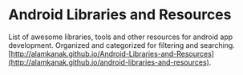Android Libraries and Resources
===============================

List of awesome libraries, tools and other resources for android app development. Organized and categorized for filtering and searching. [http://alamkanak.github.io/Android-Libraries-and-Resources](http://alamkanak.github.io/android-libraries-and-resources).